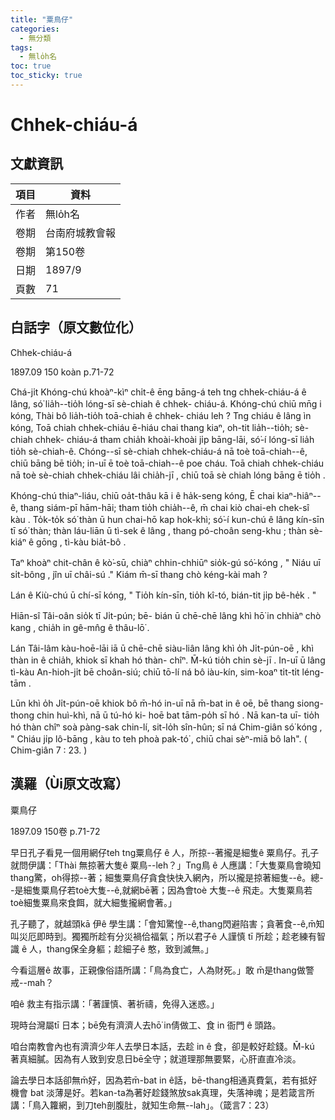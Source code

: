 ```yaml
---
title: "粟鳥仔"
categories:
  - 無分類
tags:
  - 無lo̍h名
toc: true
toc_sticky: true
---
```


# Chhek-chiáu-á

## 文獻資訊

| 項目 | 資料 |
|---|---|
| 作者 | 無lo̍h名 |
| 卷期 | 台南府城教會報 |
| 卷期 | 第150卷 |
| 日期 | 1897/9 |
| 頁數 | 71 |

## 白話字（原文數位化）

Chhek-chiáu-á

1897.09 150 koàn p.71-72

Chá-ji̍t Khóng-chú khoàⁿ-kìⁿ chi̍t-ê ēng bāng-á teh tng chhek-chiáu-á ê lâng, só͘ lia̍h--tio̍h lóng-sī sè-chiah ê chhek- chiáu-á. Khóng-chú chiū mn̄g i kóng, Thài bô lia̍h-tio̍h toā-chiah ê chhek- chiáu leh ? Tng chiáu ê lâng ìn kóng, Toā chiah chhek-chiáu ē-hiáu chai thang kiaⁿ, oh-tit lia̍h--tio̍h; sè-chiah chhek- chiáu-á tham chia̍h khoài-khoài ji̍p bāng-lāi, só͘-í lóng-sī lia̍h tio̍h sè-chiah-ê. Chóng--sī sè-chiah chhek-chiáu-á nā toè toā-chiah--ê, chiū bāng bē tio̍h; in-uī ē toè toā-chiah--ê poe cháu. Toā chiah chhek-chiáu nā toè sè-chiah chhek-chiáu lâi chia̍h-jī , chiū toā sè chiah lóng bāng ē tio̍h .

Khóng-chú thiaⁿ-liáu, chiū oa̍t-thâu kā i ê ha̍k-seng kóng, Ē chai kiaⁿ-hiâⁿ-- ê, thang siám-pī hām-hāi; tham tio̍h chia̍h--ê, m̄ chai kiò chai-eh chek-sî kàu . To̍k-to̍k só͘ thàn ū hun chai-hō kap hok-khì; só͘-í kun-chú ê lâng kín-sīn tī só͘ thàn; thàn láu-liān ū tì-sek ê lâng , thang pó-choân seng-khu ; thàn sè-kiáⁿ ê gōng , tì-kàu bia̍t-bô .

Taⁿ khoàⁿ chit-chân ê kò͘-sū, chiàⁿ chhin-chhiūⁿ sio̍k-gú só͘-kóng , " Niáu uī si̍t-bông , jîn uī châi-sú ." Kiám m̄-sī thang chò kéng-kài mah ?

Lán ê Kiù-chú ū chí-sī kóng, " Tio̍h kín-sīn, tio̍h kî-tó, bián-tit ji̍p bê-he̍k . "

Hiān-sî Tâi-oân sio̍k tī Ji̍t-pún; bē- bián ū chē-chē lâng khì hō͘ in chhiàⁿ chò kang , chia̍h in gê-mn̂g ê thâu-lō͘ .

Lán Tâi-lâm kàu-hoē-lāi iā ū chē-chē siàu-liân lâng khì o̍h Ji̍t-pún-oē , khì thàn in ê chia̍h, khiok sī khah hó thàn- chîⁿ. M̄-kú tio̍h chin sè-jī . In-uī ū lâng tì-kàu An-hioh-ji̍t bē choân-siú; chiū tō-lí ná bô iàu-kín, sim-koaⁿ ti̍t-ti̍t léng-tām .

Lūn khì o̍h Ji̍t-pún-oē khiok bô m̄-hó in-uī nā m̄-bat in ê oē, bē thang siong-thong chin huì-khì, nā ū tú-hó ki- hoē bat tām-po̍h sī hó . Nā kan-ta uī- tio̍h hó thàn chîⁿ soà pàng-sak chin-lí, sit-lo̍h sîn-hûn; sī ná Chim-giân só͘ kóng , " Chiáu ji̍p lô-bāng , kàu to teh phoà pak-tó͘ , chiū chai sèⁿ-miā bô lah". ( Chim-giân 7 : 23. )

## 漢羅（Ùi原文改寫）

粟鳥仔

1897.09 150卷 p.71-72

早日孔子看見一個用網仔teh tng粟鳥仔 ê 人，所掠--著攏是細隻ê 粟鳥仔。孔子就問伊講：「Thài 無掠著大隻ê 粟鳥--leh？」Tng鳥 ê 人應講：「大隻粟鳥會曉知thang驚，oh得掠--著；細隻粟鳥仔貪食快快入網內，所以攏是掠著細隻--ê。總--是細隻粟鳥仔若toè大隻--ê,就網bē著；因為會toè 大隻--ê 飛走。大隻粟鳥若 toè細隻粟鳥來食餌，就大細隻攏網會著。」

孔子聽了，就越頭kā 伊ê 學生講：「會知驚惶--ê,thang閃避陷害；貪著食--ê,m̄知叫災厄即時到。獨獨所趁有分災禍佮福氣；所以君子ê 人謹慎 tī 所趁；趁老練有智識 ê 人，thang保全身軀；趁細子ê 憨，致到滅無。」

今看這層ê 故事，正親像俗語所講：「鳥為食亡，人為財死。」敢 m̄是thang做警戒--mah？

咱ê 救主有指示講：「著謹慎、著祈禱，免得入迷惑。」

現時台灣屬tī 日本；bē免有濟濟人去hō͘ in倩做工、食 in 衙門 ê 頭路。

咱台南教會內也有濟濟少年人去學日本話，去趁 in ê 食，卻是較好趁錢。M̄-kú 著真細膩。因為有人致到安息日bē全守；就道理那無要緊，心肝直直冷淡。

論去學日本話卻無m̄好，因為若m̄-bat in ê話，bē-thang相通真費氣，若有抵好機會 bat 淡薄是好。若kan-ta為著好趁錢煞放sak真理，失落神魂；是若箴言所講：「鳥入籮網，到刀teh剖腹肚，就知生命無--lah」。（箴言7：23）
